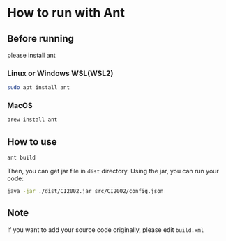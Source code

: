 # How to run with Ant

## Before running
please install ant

### Linux or Windows WSL(WSL2)
```bash
sudo apt install ant
```

### MacOS
```bash
brew install ant
```

## How to use
```bash
ant build
```
Then, you can get jar file in `dist` directory.
Using the jar, you can run your code:
```bash
java -jar ./dist/CI2002.jar src/CI2002/config.json
```

## Note
If you want to add your source code originally, please edit `build.xml`
